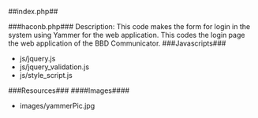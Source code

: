 ##index.php##

###haconb.php###
Description:
This code makes the form for login in the system using Yammer for the web application. This codes the login page the web application of the BBD Communicator.
###Javascripts###
 - js/jquery.js
 - js/jquery_validation.js
 - js/style_script.js
 
###Resources###
####Images####
- images/yammerPic.jpg
